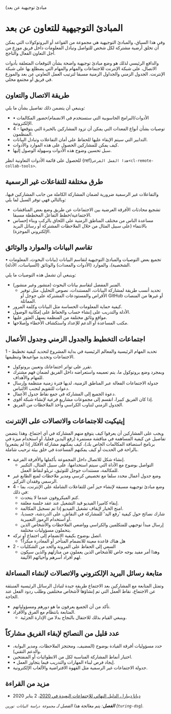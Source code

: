 (مبادئ توجيهية عن بعد
# المبادئ التوجيهية للتعاون عن بعد

وفي هذا السياق، والمبادئ التوجيهية هي مجموعة من القواعد أو البروتوكولات التي يمكن أن تخلق أرضية مشتركة لكل شخص للتواصل وتبادل المعلومات داخل فريق موزع من أجل التعاون الفعال والناجح.

والدافع الرئيسي لذلك هو وضع مبادئ توجيهية واضحة بشأن التوقعات المتعلقة بأدوات الاتصال، على شبكة الإنترنت للاجتماعات والمهام والمهام التي يضطلع بها على شبكة الإنترنت. الجدول الزمني والجداول الزمنية مسبقا لترتيب العمل التعاوني عن بعد والموزع في فريق أو مجتمع محلي.

## طريقة الاتصال والتعاون
<!---Add details and more points point to other chapters for details--->

وينبغي أن يتضمن ذلك تفاصيل بشأن ما يلي:
- • الأدوات/البرامج الحاسوبية التي ستستخدم في الانضمام/حضور المكالمات الإلكترونية.
- 4 - توصيات بشأن أنواع المعدات التي يمكن أن تزود المشاركين بالخبرة التي يتوقعها المنظمون.
- التدابير التي سيتم الإبقاء عليها للحفاظ على أمان التفاعلات وتبادل البيانات.
- كيف يمكن للمشاركين الحصول على هذه الموارد والأدوات.
- سبل تحسين وضوح هذه الأدوات وسهولة الوصول إليها.

للحصول على قائمة الأدوات التعاونية انظر {ref}`هذا الفصل الفرعي<cl-remote-collab-tools>`.

## طرق مختلفة للتفاعلات غير الرسمية
<!---Add details and more points point to other chapters for details--->
والتفاعلات غير الرسمية ضرورية لضمان المشاركة الكاملة من جانب المشاركين فيها، وبالتالي فهي توفر السبل لما يلي:
- تشجيع محادثات الأفرقة العرضية بين الاجتماعات عن طريق وضع بعض المناقشات الاجتماعية/خطط التفاعل المخططة مسبقا.
- مساعدة الناس من مختلف المناطق الزمنية على اللحاق بالركب وبناء إحساس بالانتماء (على سبيل المثال من خلال الملاحظات المشتركة أو رسائل البريد الإلكتروني الموجزة).

## تقاسم البيانات والموارد والوثائق
<!---Add details and more points point to other chapters for details--->
• تجميع بعض التوصيات والمبادئ التوجيهية لتقاسم البيانات (بيانات البحوث، المعلومات الشخصية)، والموارد (الأدوات والمعدات) والوثائق (السياسات، الأدلة).

وينبغي أن تشمل هذه التوصيات ما يلي:
- المنبر المفضل لتقاسم بيانات البحوث (منشور وغير منشور).
  - تحديد أنسب طريقة لمشاركة البيانات، المستندات، نصوص التحليل، مثل توفير الأقراص والمستودعات المشتركة على جوجل أو GitHub أو غيرها من المنصات المماثلة.
- كيفية حماية المعلومات الحساسة مثل البيانات وكلمة المرور.
- الأدلة والتدريب على إنشاء حساب والحفاظ على إمكانية الوصول.
- مواقع وثائق مختلفة من المنظمة يسهل العثور عليها.
- مكتب المساعدة أو الدعم للإعداد واستكشاف الأخطاء وإصلاحها.

## اجتماعات التخطيط والجدول الزمني وجدول الأعمال
<!---Add details and more points point to other chapters for details--->
1 - تحديد المهام الرئيسية والمعالم الرئيسية في بداية المشروع لتحديد كيفية تخطيط الاجتماعات وتحديد مواعيدها وتنظيمها.
- تقرر على تواتر اجتماعاتك وتعيين بروتوكول.
- وبمجرد وضع بروتوكول ما، يتم تعميمه واستعراضه داخل الفريق لضمان فهم مشترك للمهام والأهداف.
- جدولة الاجتماعات الفعالة عبر المناطق الزمنية، لديها فترة زمنية منتظمة وإرسال دعوات للتقويم لتجنب الالتباس.
- دعوة الجميع إلى المشاركة في جمع نقاط جدول الأعمال.
- إذا كان الفريق كبيرا، انقسم إلى مجموعات مشاريع فرعية لإنشاء شبكة أقوى.
- الجدول الزمني لتناوب الكراسي وأخذ الملاحظات من الفريق.

## إيتيكيت للاجتماعات والاتصالات على الإنترنت
<!---Add details and more points point to other chapters for details--->
ويجب على المشاركين أن يعرفوا كيف يتوقع منهم المشاركة في أي اجتماع. وهذا يتضمن تفاصيل عن كيفية المساهمة في مناقشة مستمرة (رفع اليدين فعليا، أو استخدام ميزة في برنامج استضافة المكالمات الخاص بك)، كيف يمكنهم مشاركة الأفكار إذا لم يشعروا بالراحة في الحديث أو كيف يمكنهم المساعدة في خلق بيئة ترحيب شاملة.
- إنشاء شكل للاتصال داخل المجموعة بأكملها والأفرقة الفرعية.
  - التواصل بوضوح مع الأداة التي سيتم استخدامها، على سبيل المثال، التكبير للمكالمة، مستندات جوجل للتوثيق، تريلو لنقاط العمل.
- وضع جدول أعمال محدد سلفا مع تخصيص كرسي ومدير ملاحظات لمنع الطابع غير الرسمي وفقدان التركيز.
- 4 - وضع مبادئ توجيهية مسبقة لإنشاء حيز آمن للتفاعلات الشاملة على الإنترنت، بما في ذلك:
  - كتم الميكروفون عندما لا يتحدث.
  - إبقاء كاميرا الفيديو قيد التشغيل عند عقد جلسة مغلقة.
  - امنح الخيار لإيقاف تشغيل الفيديو إذا تم تسجيل المكالمة.
  - شارك نصائح حول كيفية 'رفع اليد' للمشاركة في النقاش، على الدردشة، جسديا، أو استخدام الرموز التعبيرية.
  - إرسال مبدأ توجيهي للمتكلمين والكراسي وواضعي الملاحظات والأشخاص الذين يتحملون مسؤوليات مختلفة.
- اتصل بوضوح بكيفية الانضمام إلى اجتماع أو تركه.
  - هل هناك قاعدة معينة للانضمام المتأخر أو المغادرة مبكراً؟
- 2 - السعي إلى الحفاظ على المرونة والحد من الشكليات
  - وهذا أمر مفيد بوجه خاص للأشخاص الذين يعملون من منازلهم والذين سيكون لهم أفراد أسرهم وأحيائهم الأليفة.

## متابعة رسائل البريد الإلكتروني والاتصالات لإنشاء المساءلة
<!---Add details and more points point to other chapters for details--->
وتمثل المتابعة مع المشاركين بعد الاجتماع طريقة جيدة لتبادل الرسائل الرئيسية المنبثقة عن الاجتماع، نقاط العمل التي تم إنشاؤها لأشخاص مختلفين وطلب ردود الفعل عند الحاجة.
- تأكد من أن الجميع يعرفون ما هو دورهم ومسؤولياتهم.
- المتابعة بانتظام مع الفرق والأفراد.
  - وينبغي القيام بذلك للاحتفال بالنجاح بدلا من الإدارة الجزئية.

## عدد قليل من النصائح لإبقاء الفريق مشاركاً
<!---Add details and more points point to other chapters for details--->
- حدد مسؤوليات أفرقة القيادة بوضوح (المضيف، ومحتجز الملاحظات، ومدير البوابة، والدعم التقني).
- اختيار أنماط المشاركة المناسبة لكل من الانطوائيات أو المنفتحين.
- • إيجاد فرص لبناء المهارات والتدريب فيما يتجاوز العمل.
- جدولة الاجتماعات غير الرسمية مثل القهوة الافتراضية والألعاب الإلكترونية.

## مزيد من القراءة

- [ديانا ديبارا ، الدليل النهائي للاجتماعات البعيدة في 2020](https://slackhq.com/ultimate-guide-remote-meetings)، 2 يناير 2020

***الفصل**: يتم معالجة هذا الفصل لـ `مجموعة دراسة البيانات تورين` (`turing-dsg`).*
